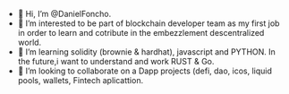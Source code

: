 - 👋 Hi, I’m @DanielFoncho.
- 👀 I’m interested to be part of blockchain developer team as my first job in order to learn and cotribute in the embezzlement descentralized world.
- 🌱 I’m  learning solidity (brownie & hardhat), javascript and PYTHON. In the future,i want to understand and work RUST & Go.
- 💞️ I’m looking to collaborate on a Dapp projects (defi, dao, icos, liquid pools, wallets, Fintech aplicattion.


